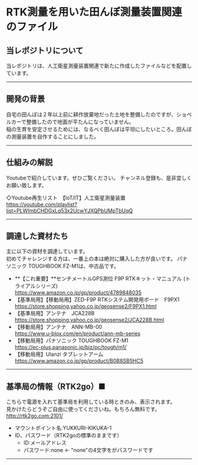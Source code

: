 # RTK測量を用いた田んぼ測量装置関連のファイル

## 当レポジトリについて
当レポジトリは、人工衛星測量装置関連で新たに作成したファイルなどを配置しています。

***

## 開発の背景
自宅の田んぼは２年以上前に耕作放棄地だった土地を整備したのですが、ショベルカーで整備したので地面が平たんになっていません。  
稲の生育を安定させるためには、なるべく田んぼは平坦にしたいところ。田んぼの測量装置を自作することにしました。  

****

## 仕組みの解説
Youtubeで紹介しています。ぜひご覧ください。 
チャンネル登録も、是非宜しくお願い致します。

◇Youtube再生リスト　【IoT/IT】人工衛星測量装置  
https://youtube.com/playlist?list=PLWImbCHDGxLq53x2UcwYJXQPbUMpTbUqQ  

***

## 調達した資材たち
主に以下の資材を調達しています。  
初めてチャレンジする方は、一番上の本は絶対に購入した方が良いです。
パナソニック TOUGHBOOK FZ-M1は、中古品です。

- **【これ重要】**センチメートルGPS測位 F9P RTKキット・マニュアル (トライアルシリーズ)  
https://www.amazon.co.jp/gp/product/4789848035
- 【基準局用】【移動局用】ZED-F9P RTKシステム開発用ボード　F9PX1  
https://store.shopping.yahoo.co.jp/geosense2/F9PX1.html
- 【基準局用】アンテナ　JCA228B  
https://store.shopping.yahoo.co.jp/geosense2/JCA228B.html
- 【移動局用】アンテナ　ANN-MB-00  
https://www.u-blox.com/en/product/ann-mb-series
- 【移動局用】パナソニック TOUGHBOOK FZ-M1  
https://ec-plus.panasonic.jp/biz/pc/tough/m1/
- 【移動局用】Ulanzi タブレットアーム  
https://www.amazon.co.jp/gp/product/B0B8SB5HC5

***

## 基準局の情報（RTK2go）■
こちらで電源を入れて基準局を利用している時ときのみ、表示されます。  
見かけたらどうぞご自由に使ってくださいね。もちろん無料です。  
http://rtk2go.com:2101/

- マウントポイント名:YUKKURI-KIKUKA-1
- ID、パスワード（RTK2goの標準のままです）
  - ID:メールアドレス
  - パスワード:none ← "none"の4文字をがパスワードです
------------------------------------
